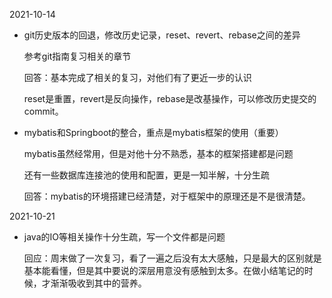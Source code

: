 2021-10-14

- git历史版本的回退，修改历史记录，reset、revert、rebase之间的差异

  参考git指南复习相关的章节

  回答：基本完成了相关的复习，对他们有了更近一步的认识

  reset是重置，revert是反向操作，rebase是改基操作，可以修改历史提交的commit。

- mybatis和Springboot的整合，重点是mybatis框架的使用（重要）

  mybatis虽然经常用，但是对他十分不熟悉，基本的框架搭建都是问题

  还有一些数据库连接池的使用和配置，更是一知半解，十分生疏
  
  回答：mybatis的环境搭建已经清楚，对于框架中的原理还是不是很清楚。

2021-10-21

- java的IO等相关操作十分生疏，写一个文件都是问题

  回应：周末做了一次复习，看了一遍之后没有太大感触，只是最大的区别就是基本能看懂，但是其中要说的深层用意没有感触到太多。在做小结笔记的时候，才渐渐吸收到其中的营养。

